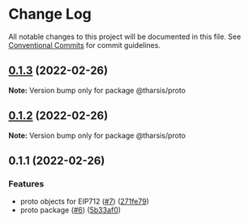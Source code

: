 # Change Log

All notable changes to this project will be documented in this file.
See [Conventional Commits](https://conventionalcommits.org) for commit guidelines.

## [0.1.3](https://github.com/tharsis/evmosjs/compare/@tharsis/proto@0.1.2...@tharsis/proto@0.1.3) (2022-02-26)

**Note:** Version bump only for package @tharsis/proto

## [0.1.2](https://github.com/tharsis/evmosjs/compare/@tharsis/proto@0.1.1...@tharsis/proto@0.1.2) (2022-02-26)

**Note:** Version bump only for package @tharsis/proto

## 0.1.1 (2022-02-26)

### Features

* proto objects for EIP712 ([#7](https://github.com/tharsis/evmosjs/issues/7)) ([271fe79](https://github.com/tharsis/evmosjs/commit/271fe79f7abb71a903c90025dc350728b4ecabe0))
* proto package ([#6](https://github.com/tharsis/evmosjs/issues/6)) ([5b33af0](https://github.com/tharsis/evmosjs/commit/5b33af04346f2e6fcc4f8e28bd8405a1bdebf83e))
